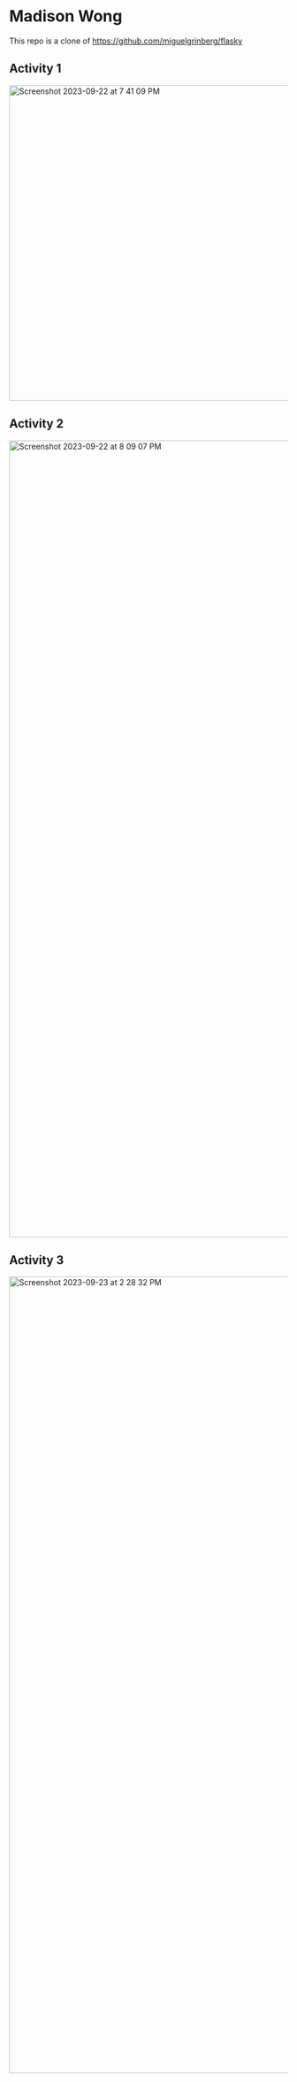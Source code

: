 # Madison Wong
This repo is a clone of https://github.com/miguelgrinberg/flasky

## Activity 1
<img width="570" alt="Screenshot 2023-09-22 at 7 41 09 PM" src="https://github.com/madisonwong210/ECE444-F2023-Lab1/assets/58918746/de30d3cf-e69f-4877-abf0-a6a566bb52e5">

## Activity 2
<img width="1440" alt="Screenshot 2023-09-22 at 8 09 07 PM" src="https://github.com/madisonwong210/ECE444-F2023-Lab1/assets/58918746/4a458742-5316-432f-a9ee-aa40058a2801">

## Activity 3
<img width="1440" alt="Screenshot 2023-09-23 at 2 28 32 PM" src="https://github.com/madisonwong210/ECE444-F2023-Lab1/assets/58918746/e9d4954a-1c6e-4d75-9b38-2f7dad9e8a5f">



